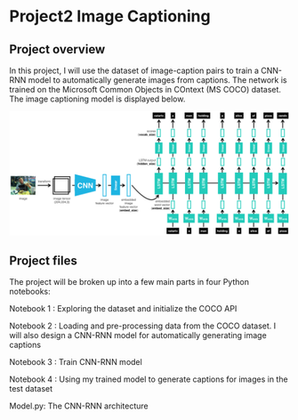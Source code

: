 # Project2 Image Captioning

## Project overview
In this project, I will use the dataset of image-caption pairs to train a CNN-RNN model to automatically generate images from captions. The network is trained on the Microsoft Common Objects in COntext (MS COCO) dataset. The image captioning model is displayed below.

![image](https://github.com/tomanick/Udacity-Computer-Vision/blob/master/Project2_image_captioning/images/encoder-decoder.png)

## Project files
The project will be broken up into a few main parts in four Python notebooks:

Notebook 1 : Exploring the dataset and initialize the COCO API

Notebook 2 : Loading and pre-processing data from the COCO dataset. I will also design a CNN-RNN model for automatically generating image captions

Notebook 3 : Train CNN-RNN model

Notebook 4 : Using my trained model to generate captions for images in the test dataset

Model.py: The CNN-RNN architecture
